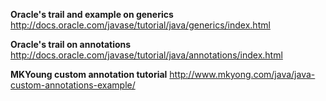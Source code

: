 **Oracle's trail and example on generics**
http://docs.oracle.com/javase/tutorial/java/generics/index.html

**Oracle's trail on annotations**
http://docs.oracle.com/javase/tutorial/java/annotations/index.html

**MKYoung custom annotation tutorial**
http://www.mkyong.com/java/java-custom-annotations-example/
